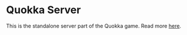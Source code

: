 # Quokka Server

This is the standalone server part of the Quokka game.
Read more [here](../README.md).
